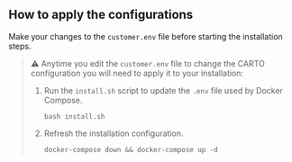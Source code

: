 ## How to apply the configurations

Make your changes to the `customer.env` file before starting the installation steps.

> :warning: Anytime you edit the `customer.env` file to change the CARTO configuration you will need to apply it to your installation:
>
> 1. Run the `install.sh` script to update the `.env` file used by Docker Compose.
>
>    `bash install.sh`
>
> 2. Refresh the installation configuration.
>
>    `docker-compose down && docker-compose up -d`